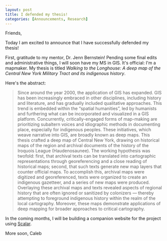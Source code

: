 ```yaml
---
layout: post
title: I defended my thesis!
categories: [Announcements, Research]
---
```


Friends,

Today I am excited to announce that I have successfully defended my thesis!

First, gratitude to my mentor, Dr. Jenn Bernstein! Pending some final edits and administrative things, I will soon have my MS in GIS. It's official: I'm a mapmaker. My thesis is titled _Walking to the Longhouse: A deep map of the Central New York Military Tract and its indigenous history_.

Here's the abstract:

> Since around the year 2000, the application of GIS has expanded. GIS has been increasingly embraced in other disciplines, including history and literature, and has gradually included qualitative approaches. This trend is embedded within the “spatial humanities”, led by humanists and furthering what can be incorporated and visualized in a GIS platform. Concurrently, critically-engaged forms of map-making are prioritizing subaltern voices and idiographic methods in documenting place, especially for indigenous peoples. These initiatives, which weave narrative into GIS, are broadly known as deep maps. This thesis crafted a deep map of Central New York, drawing on historical maps of the region and archival documents of the history of the Iroquois League (Haudenosaunee). The working hypothesis was twofold: first, that archival texts can be translated into cartographic representations through georeferencing and a close reading of historical maps; second, that such texts generate new map layers that counter official maps. To accomplish this, archival maps were digitized and georeferenced, texts were organized to create an indigenous gazetteer, and a series of new maps were produced. Overlaying these archival maps and texts revealed aspects of regional history that are often ignored or sanitized by colonizers — thereby attempting to foreground indigenous history within the realm of the local cartography. Moreover, these maps demonstrate applications of deep mapping for broader approaches to critical cartography.

In the coming months, I will be building a companion website for the project using [Scalar](https://scalar.me/anvc/scalar/).

More soon,
Caleb
